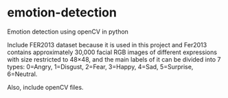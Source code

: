 # emotion-detection

Emotion detection using openCV in python

Include FER2013 dataset because it is used in this project and Fer2013 contains approximately 30,000 facial RGB images of different expressions with size restricted to 48×48, and the main labels of it can be divided into 7 types: 0=Angry, 1=Disgust, 2=Fear, 3=Happy, 4=Sad, 5=Surprise, 6=Neutral.

Also, include openCV files.
